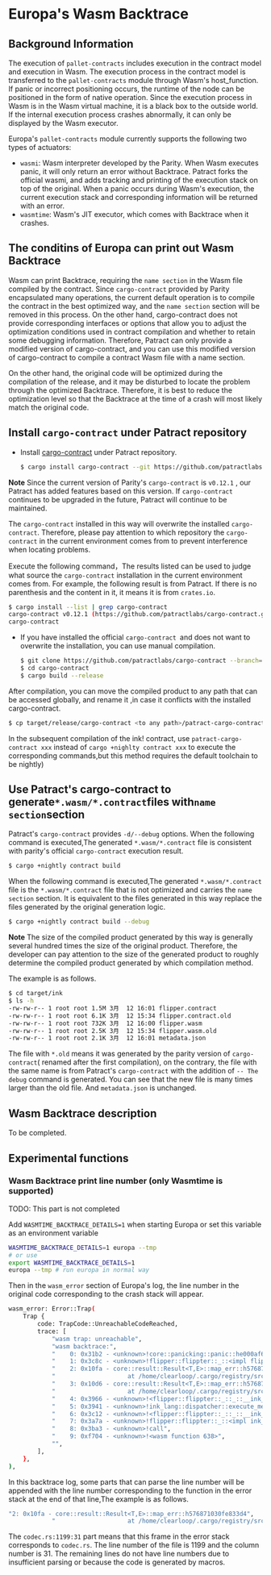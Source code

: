 # Europa's Wasm Backtrace

## Background Information

The execution of `pallet-contracts` includes execution in the contract model and execution in Wasm. The execution process in the contract model is transferred to the `pallet-contracts` module through Wasm's host_function. If panic or incorrect positioning occurs, the runtime of the node can be positioned in the form of native operation. Since the execution process in Wasm is in the Wasm virtual machine, it is a black box to the outside world. If the internal execution process crashes abnormally, it can only be displayed by the Wasm executor.

Europa's `pallet-contracts` module currently supports the following two types of actuators:

* `wasmi`: Wasm interpreter developed by the Parity. When Wasm executes panic, it will only return an error without Backtrace. Patract forks the official wasmi, and adds tracking and printing of the execution stack on top of the original. When a panic occurs during Wasm's execution, the current execution stack and corresponding information will be returned with an error.
* `wasmtime`: Wasm's JIT executor, which comes with Backtrace when it crashes.
## The conditins of Europa can print out Wasm Backtrace

Wasm can print Backtrace, requiring the `name section` in the Wasm file compiled by the contract. Since `cargo-contract` provided by Parity encapsulated many operations, the current default operation is to compile the contract in the best optimized way, and the `name section` section will be removed in this process. On the other hand, cargo-contract does not provide corresponding interfaces or options that allow you to adjust the optimization conditions used in contract compilation and whether to retain some debugging information. Therefore, Patract can only provide a modified version of cargo-contract, and you can use this modified version of cargo-contract to compile a contract Wasm file with a name section.

On the other hand, the original code will be optimized during the compilation of the release, and it may be disturbed to locate the problem through the optimized Backtrace. Therefore, it is best to reduce the optimization level so that the Backtrace at the time of a crash will most likely match the original code.

## Install `cargo-contract` under Patract repository

* Install [cargo-contract](https://github.com/patractlabs/cargo-contract) under Patract repository.
    ```bash
    $ cargo install cargo-contract --git https://github.com/patractlabs/cargo-contract --branch=v0.12.1 --force
    ```

**Note** Since the current version of Parity's `cargo-contract` is `v0.12.1` , our Patract has added features based on this version. If `cargo-contract` continues to be upgraded in the future, Patract will continue to be maintained.

The `cargo-contract` installed in this way will overwrite the installed `cargo-contract`. Therefore, please pay attention to which repository the `cargo-contract` in the current environment comes from to prevent interference when locating problems.

Execute the following command，The results listed can be used to judge what source the `cargo-contract` installation in the current environment comes from. For example, the following result is from Patract. If there is no parenthesis and the content in it, it means it is from `crates.io`.

```bash
$ cargo install --list | grep cargo-contract
cargo-contract v0.12.1 (https://github.com/patractlabs/cargo-contract.git?branch=tag-v0.12.1#0d682762):
cargo-contract
```

* If you have installed the official `cargo-contract `and does not want to overwrite the installation, you can use manual compilation.
    ```bash
    $ git clone https://github.com/patractlabs/cargo-contract --branch=tag-v0.12.1
    $ cd cargo-contract
    $ cargo build --release
    ```

After compilation, you can move the compiled product to any path that can be accessed globally, and rename it ,in case it conflicts with the installed cargo-contract.

```bash
$ cp target/release/cargo-contract <to any path>/patract-cargo-contract
```

In the subsequent compilation of the ink! contract, use `patract-cargo-contract xxx` instead of `cargo +nighlty contract xxx` to execute the corresponding commands,but  this method requires the default toolchain to be nightly)

## Use Patract's cargo-contract to generate`*.wasm/*.contract`files with`name section`section

Patract's `cargo-contract` provides `-d/--debug` options. When the following command is executed,The generated `*.wasm/*.contract` file is consistent with parity's official `cargo-contract` execution result.

```bash
$ cargo +nightly contract build
```

When the following command is executed,The generated `*.wasm/*.contract` file is the `*.wasm/*.contract` file that is not optimized and carries the `name section` section. It is equivalent to the files generated in this way replace the files generated by the original generation logic.

```bash
$ cargo +nightly contract build --debug
```

**Note** The size of the compiled product generated by this way is generally several hundred times the size of the original product. Therefore, the developer can pay attention to the size of the generated product to roughly determine the compiled product generated by which compilation method.

The example is as follows.

```bash
$ cd target/ink
$ ls -h
-rw-rw-r-- 1 root root 1.5M 3月  12 16:01 flipper.contract
-rw-rw-r-- 1 root root 6.1K 3月  12 15:34 flipper.contract.old
-rw-rw-r-- 1 root root 732K 3月  12 16:00 flipper.wasm
-rw-rw-r-- 1 root root 2.5K 3月  12 15:34 flipper.wasm.old
-rw-rw-r-- 1 root root 2.1K 3月  12 16:01 metadata.json
```

The file with `*.old` means it was generated by the parity version of `cargo-contract`( renamed after the first compilation), on the contrary, the file with the same name is from Patract's `cargo-contract` with the addition of `-- The debug` command is generated. You can see that the new file is many times larger than the old file. And `metadata.json` is unchanged.

## Wasm Backtrace description

To be completed.

## Experimental functions

### Wasm Backtrace print line number (only Wasmtime is supported)

TODO: This part is not completed

Add `WASMTIME_BACKTRACE_DETAILS=1` when starting Europa or set this variable as an environment variable

```bash
WASMTIME_BACKTRACE_DETAILS=1 europa --tmp
# or use
export WASMTIME_BACKTRACE_DETAILS=1
europa --tmp # run europa in normal way
```

Then in the `wasm_error` section of Europa's log, the line number in the original code corresponding to the crash stack will appear.

```bash
wasm_error: Error::Trap(
    Trap {
        code: TrapCode::UnreachableCodeReached,
        trace: [
            "wasm trap: unreachable",
            "wasm backtrace:",
            "    0: 0x31b2 - <unknown>!core::panicking::panic::he000af669cfcac01",
            "    1: 0x3c8c - <unknown>!flipper::flippter::_::<impl flipper::flippter::Flippter>::flip::h12b84979a77ae484",
            "    2: 0x10fa - core::result::Result<T,E>::map_err::h576871030fe833d4",
            "                    at /home/clearloop/.cargo/registry/src/github.com-1ecc6299db9ec823/官方-scale-codec-2.0.1/src/codec.rs:1199:31",
            "    3: 0x10d6 - core::result::Result<T,E>::map_err::h576871030fe833d4",
            "                    at /home/clearloop/.cargo/registry/src/github.com-1ecc6299db9ec823/官方-scale-codec-2.0.1/src/codec.rs:1198",
            "    4: 0x3966 - <unknown>!<flipper::flippter::_::_::__ink_MessageDispatchEnum as ink_lang::dispatcher::Execute>::execute::{{closure}}::hf35b139aaf5fba3b",
            "    5: 0x3941 - <unknown>!ink_lang::dispatcher::execute_message_mut::hf62eb790d230d371",
            "    6: 0x3c12 - <unknown>!<flipper::flippter::_::_::__ink_MessageDispatchEnum as ink_lang::dispatcher::Execute>::execute::heae3e5bbfc02afa0",
            "    7: 0x3a7a - <unknown>!flipper::flippter::_::<impl ink_lang::contract::DispatchUsingMode for flipper::flippter::Flippter>::dispatch_using_mode::h8e0c4495e09cd910",
            "    8: 0x3ba3 - <unknown>!call",
            "    9: 0xf704 - <unknown>!<wasm function 638>",
            "",
        ],
    },
),
```

In this backtrace log, some parts that can parse the line number will be appended with the line number corresponding to the function in the error stack at the end of that line,The example is as follows.

```bash
"2: 0x10fa - core::result::Result<T,E>::map_err::h576871030fe833d4",
            "                    at /home/clearloop/.cargo/registry/src/github.com-1ecc6299db9ec823/parity-scale-codec-2.0.1/src/codec.rs:1199:31"
```

The `codec.rs:1199:31` part means that this frame in the error stack corresponds to `codec.rs`. The line number of the file is 1199 and the column number is 31. The remaining lines do not have line numbers due to insufficient parsing or because the code is generated by macros.



